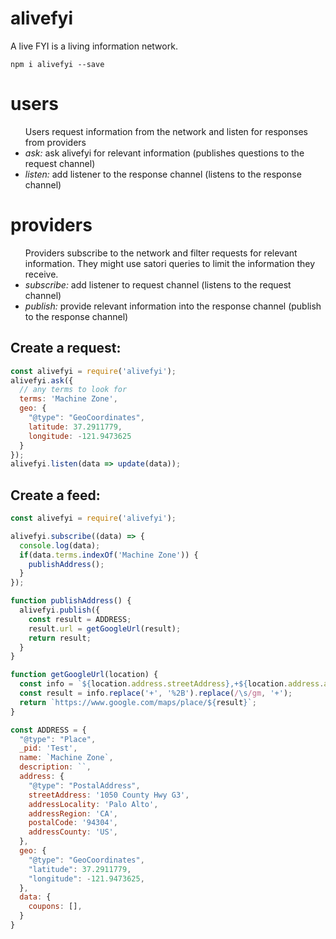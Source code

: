 # alivefyi

A live FYI is a living information network. 

```
npm i alivefyi --save
```
# users
<ul>Users request information from the network and listen for responses from providers
  <li><em>ask:</em> ask alivefyi for relevant information (publishes questions to the request channel)
  <li><em>listen:</em> add listener to the response channel (listens to the response channel)
</ul>

# providers
<ul>Providers subscribe to the network and filter requests for relevant information. They might use satori queries to limit the information they receive.
  <li><em>subscribe:</em> add listener to request channel (listens to the request channel)
  <li><em>publish:</em> provide relevant information into the response channel (publish to the response channel)
</ul>

## Create a request:
```JavaScript
const alivefyi = require('alivefyi');
alivefyi.ask({
  // any terms to look for
  terms: 'Machine Zone', 
  geo: {
    "@type": "GeoCoordinates", 
    latitude: 37.2911779, 
    longitude: -121.9473625
  }
});
alivefyi.listen(data => update(data));
```
## Create a feed:
```JavaScript
const alivefyi = require('alivefyi');

alivefyi.subscribe((data) => {
  console.log(data);
  if(data.terms.indexOf('Machine Zone')) {
    publishAddress();
  }
});

function publishAddress() {
  alivefyi.publish({
    const result = ADDRESS;
    result.url = getGoogleUrl(result);
    return result;
  }
}

function getGoogleUrl(location) {
  const info = `${location.address.streetAddress},+${location.address.addressLocality},+${location.address.addressRegion}+${location.address.postalCode}/@${location.geo.latitude},${location.geo.longitude}`;
  const result = info.replace('+', '%2B').replace(/\s/gm, '+');
  return `https://www.google.com/maps/place/${result}`;
}

const ADDRESS = {
  "@type": "Place",
  _pid: 'Test',
  name: `Machine Zone`,
  description: ``,
  address: {
    "@type": "PostalAddress",
    streetAddress: '1050 County Hwy G3',
    addressLocality: 'Palo Alto',
    addressRegion: 'CA',
    postalCode: '94304',
    addressCounty: 'US',
  },
  geo: {
    "@type": "GeoCoordinates",
    "latitude": 37.2911779,
    "longitude": -121.9473625,
  },
  data: {
    coupons: [],
  }
}
```
